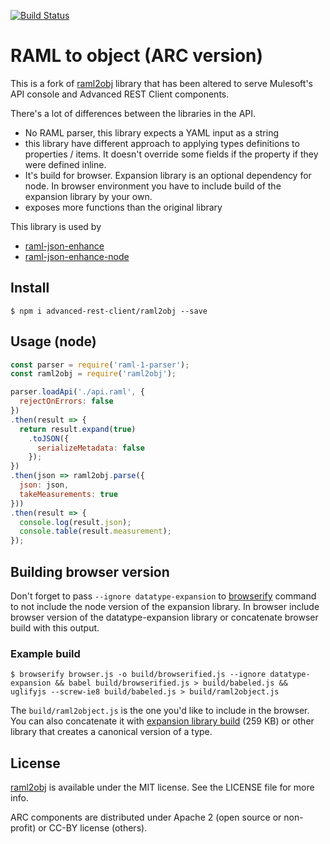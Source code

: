 [![Build Status](https://travis-ci.org/advanced-rest-client/raml2obj.svg?branch=master)](https://travis-ci.org/advanced-rest-client/raml2obj)

# RAML to object (ARC version)

This is a fork of [raml2obj](https://github.com/raml2html/raml2obj) library that
has been altered to serve Mulesoft's API console and Advanced REST Client
components.

There's a lot of differences between the libraries in the API.

* No RAML parser, this library expects a YAML input as a string
* this library have different approach to applying types definitions to properties / items. It doesn't override some fields if the property if they were defined inline.
* It's build for browser. Expansion library is an optional dependency for node. In browser environment you have to include build of the expansion library by your own.
* exposes more functions than the original library

This library is used by

- [raml-json-enhance](https://github.com/advanced-rest-client/raml-json-enhance)
- [raml-json-enhance-node](https://github.com/mulesoft-labs/raml-json-enhance-node)

## Install

```
$ npm i advanced-rest-client/raml2obj --save
```

## Usage (node)

```js
const parser = require('raml-1-parser');
const raml2obj = require('raml2obj');

parser.loadApi('./api.raml', {
  rejectOnErrors: false
})
.then(result => {
  return result.expand(true)
    .toJSON({
      serializeMetadata: false
    });
})
.then(json => raml2obj.parse({
  json: json,
  takeMeasurements: true
}))
.then(result => {
  console.log(result.json);
  console.table(result.measurement);
});
```

## Building browser version

Don't forget to pass `--ignore datatype-expansion` to [browserify](http://browserify.org/)
command to not include the node version of the expansion library.
In browser include browser version of the datatype-expansion library or
concatenate browser build with this output.

### Example build

```
$ browserify browser.js -o build/browserified.js --ignore datatype-expansion && babel build/browserified.js > build/babeled.js && uglifyjs --screw-ie8 build/babeled.js > build/raml2object.js
```

The `build/raml2object.js` is the one you'd like to include in the browser.
You can also concatenate it with [expansion library build](https://github.com/advanced-rest-client/raml-json-enhance/blob/stage/browser/index.js)
(259 KB) or other library that creates a canonical version of a type.


## License
[raml2obj](https://github.com/raml2html/raml2obj) is available under the MIT license. See the LICENSE file for more info.

ARC components are distributed under Apache 2 (open source or non-profit) or CC-BY license (others).
